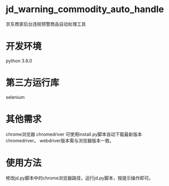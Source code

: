 # jd_warning_commodity_auto_handle
京东商家后台违规预警商品自动处理工具

# 开发环境
python 3.8.0

# 第三方运行库
selenium

# 其他需求
chrome浏览器
chromedriver
可使用install.py脚本自动下载最新版本chromedriver。 webdriver版本需与浏览器版本一致。

# 使用方法
修改jd.py脚本中的chrome浏览器路径，运行jd.py脚本，按提示操作即可。
